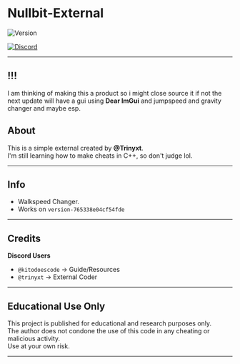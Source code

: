 # **Nullbit-External**

![Version](https://img.shields.io/badge/version-0.3-blue?style=flat-square)

[![Discord](https://img.shields.io/static/v1?message=trinyxt&logo=discord&label=Discord&color=7289DA&logoColor=white&labelColor=&style=for-the-badge)](https://discord.com/users/829074422517465119)

---

## !!!

I am thinking of making this a product so i might close source it
if not the next update will have a gui using **Dear ImGui** and jumpspeed and gravity changer and maybe 
esp. 

## About

This is a simple external created by **@Trinyxt**.  
I'm still learning how to make cheats in C++, so don't judge lol.

---

## Info

- Walkspeed Changer.
- Works on `version-765338e04cf54fde`

---

## Credits

**Discord Users**  
- `@kitodoescode` → Guide/Resources  
- `@trinyxt` → External Coder

---

## Educational Use Only

This project is published for educational and research purposes only.  
The author does not condone the use of this code in any cheating or malicious activity.  
Use at your own risk.

---
